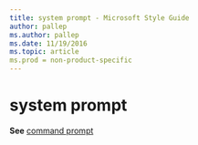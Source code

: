 ```yaml
---
title: system prompt - Microsoft Style Guide
author: pallep
ms.author: pallep
ms.date: 11/19/2016
ms.topic: article
ms.prod = non-product-specific
---
```


# system prompt

**See** [command prompt](/style-guide/a-z-word-list-term-collections/c/command-prompt)
